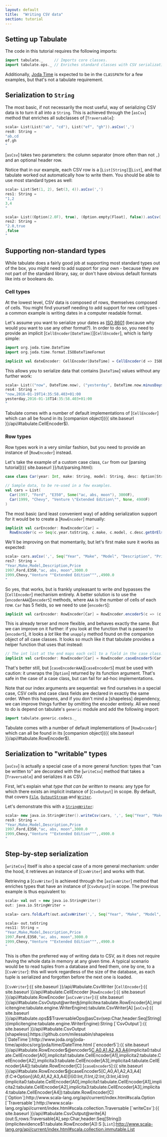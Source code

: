 ```yaml
---
layout: default
title:  "Writing CSV data"
section: tutorial
---
```


## Setting up Tabulate
The code in this tutorial requires the following imports:

```scala
import tabulate._     // Imports core classes.
import tabulate.ops._ // Enriches standard classes with CSV serialization methods.
```

Additionally, [Joda Time](http://www.joda.org/joda-time/) is expected to be in the `CLASSPATH` for a few examples, but
that's not a tabulate requirement.

## Serialization to `String`
The most basic, if not necessarily the most useful, way of serializing CSV data is to turn it all into a `String`. This
is achieved through the [`asCsv`] method that enriches all subclasses of [`Traversable`]:

```scala
scala> List(List("ab", "cd"), List("ef", "gh")).asCsv(',')
res0: String =
"ab,cd
ef,gh
"
```

[`asCsv`] takes two parameters: the column separator (more often than not `,`) and an optional header row.

Notice that in our example, each CSV row is a [`List[String]`][`List`], and that tabulate worked out automatically how
to write them. You should be able to use most standard types as well:

```scala
scala> List(Set(1, 2), Set(3, 4)).asCsv(',')
res1: String =
"1,2
3,4
"

scala> List((Option(2.0F), true), (Option.empty[Float], false)).asCsv(',')
res2: String =
"2.0,true
,false
"
```

## Supporting non-standard types
While tabulate does a fairly good job at supporting most standard types out of the box, you might need to add support
for your own - because they are not part of the standard library, say, or don't have obvious default formats like ints
or booleans do.

### Cell types
At the lowest level, CSV data is composed of rows, themselves composed of cells. You might find yourself needing to
add support for new cell types - a common example is writing dates in a computer readable format.

Let's assume you want to serialize your dates as [ISO 8601](https://en.wikipedia.org/wiki/ISO_8601) (because why would
you want to use any other format?). In order to do so, you need to provide an implicit
[`CellEncoder[DateTime]`][`CellEncoder`], which is fairly simple:

```scala
import org.joda.time.DateTime
import org.joda.time.format.ISODateTimeFormat

implicit val dateEncoder: CellEncoder[DateTime] = CellEncoder(d => ISODateTimeFormat.dateTime().print(d)) 
```

This allows you to serialize data that contains [`DateTime`] values without any further work:

```scala
scala> List(("now", DateTime.now), ("yesterday", DateTime.now.minusDays(1))).asCsv(',')
res4: String =
"now,2016-01-19T14:35:58.403+01:00
yesterday,2016-01-18T14:35:58.403+01:00
"
```

Tabulate comes with a number of default implementations of [`CellEncoder`] which can all be found in its
[companion object]({{ site.baseurl }}/api/#tabulate.CellEncoder$).

### Row types
Row types work in a very similar fashion, but you need to provide an instance of [`RowEncoder`] instead.

Let's take the example of a custom case class, `Car` from our [parsing tutorial]({{ site.baseurl }}/tut/parsing.html):

```scala
case class Car(year: Int, make: String, model: String, desc: Option[String], price: Float)

// Sample data, to be re-used in a few examples.
val cars = List(
  Car(1997, "Ford", "E350", Some("ac, abs, moon"), 3000F),
  Car(1999, "Chevy", "Venture \"Extended Edition\"", None, 4900F)
)
```

The most basic (and least convenient way) of adding serialization support for it would be to create a [`RowEncoder`]
manually:

```scala
implicit val carEncoder: RowEncoder[Car] =
  RowEncoder(c => Seq(c.year.toString, c.make, c.model, c.desc.getOrElse(""), c.price.toString))
```

We'll be improving on that momentarily, but let's first make sure it works as expected:

```scala
scala> cars.asCsv(',', Seq("Year", "Make", "Model", "Description", "Price"))
res7: String =
"Year,Make,Model,Description,Price
1997,Ford,E350,"ac, abs, moon",3000.0
1999,Chevy,"Venture ""Extended Edition""",,4900.0
"
```

So yes, that works, but is frankly unpleasant to write *and* bypasses the [`CellEncoder`] mechanism entirely. A better
solution is to use the [`encoderAAA`][`encoder5`] methods, where `AAA` is the number of cells of each row. `Car` has 5
fields, so we need to use [`encoder5`]:

```scala
implicit val carEncoder: RowEncoder[Car] = RowEncoder.encoder5(c => (c.year, c.make, c.model, c.desc, c.price))
```

This is already terser and more flexible, and behaves exactly the same. But we can improve on it further: if
you look at the function that is passed to [`encoder5`], it looks a *lot* like the `unapply` method found on the
companion object of all case classes. It looks so much like it that tabulate provides a helper function that uses that
instead:

```scala
// The int list at the end maps each cell to a field in the case class.
implicit val carEncoder: RowEncoder[Car] = RowEncoder.caseEncoder5(Car.unapply)(0, 1, 2, 3, 4)
```

That's better still, but [`caseEncoderAAA`][`caseEncoder5`] must be used with caution: it unwraps the [`Option`]
returned by its function argument. That's safe in the case of a case class, but can fail for ad-hoc implementations. 

Note that our index arguments are sequential: we find ourselves in a special case, CSV cells and case class fields are
declared in exactly the same order. When this happens, and if you don't mind a [shapeless] dependency, we can improve
things further by omitting the encoder entirely. All we need to do is depend on tabulate's `generic` module and 
add the following import:

```scala
import tabulate.generic.codecs._
```

Tabulate comes with a number of default implementations of [`RowEncoder`] which can all be found in its
[companion object]({{ site.baseurl }}/api/#tabulate.RowEncoder$).


## Serialization to "writable" types
[`asCsv`] is actually a special case of a more general function: types that "can be written to" are decorated with the
[`writeCsv`] method that takes a [`Traversable`] and serializes it as CSV.

First, let's explain what _type that can be written to_ means: any type for which there exists an implicit instance
of [`CsvOutput`] in scope. By default, that covers
[`File`](https://docs.oracle.com/javase/7/docs/api/java/io/File.html),
[`OutputStream`](https://docs.oracle.com/javase/7/docs/api/java/io/OutputStream.html) and
[`Writer`](https://docs.oracle.com/javase/7/docs/api/java/io/Writer.html).

Let's demonstrate this with a [`StringWriter`](https://docs.oracle.com/javase/7/docs/api/java/io/StringWriter.html):

```scala
scala> new java.io.StringWriter().writeCsv(cars, ',', Seq("Year", "Make", "Model", "Description", "Price")).toString
res9: String =
"Year,Make,Model,Description,Price
1997,Ford,E350,"ac, abs, moon",3000.0
1999,Chevy,"Venture ""Extended Edition""",,4900.0
"
```

## Step-by-step serialization
[`writeCsv`] itself is also a special case of a more general mechanism: under the hood, it retrieves an instance of
[`CsvWriter`] and works with that.

Retrieving a [`CsvWriter`] is achieved through the [`asCsvWriter`] method that enriches types that have an instance of
[`CsvOutput`] in scope. The previous example is thus equivalent to:

```scala
scala> val out = new java.io.StringWriter()
out: java.io.StringWriter =

scala> cars.foldLeft(out.asCsvWriter(',', Seq("Year", "Make", "Model", "Description", "Price")))(_ write _).close

scala> out.toString
res11: String =
"Year,Make,Model,Description,Price
1997,Ford,E350,"ac, abs, moon",3000.0
1999,Chevy,"Venture ""Extended Edition""",,4900.0
"
```

This is often the preferred way of writing data to CSV, as it does not require having the whole data in memory at any
given time. A typical scenario would be to read tuples from a database and feed them, one by one, to a [`CsvWriter`]:
this will work regardless of the size of the database, as each tuple is serialized and forgotten before the next one is
loaded.


[`CsvWriter`]:{{ site.baseurl }}/api/#tabulate.CsvWriter
[`CellEncoder`]:{{ site.baseurl }}/api/#tabulate.CellEncoder
[`RowEncoder`]:{{ site.baseurl }}/api/#tabulate.RowEncoder
[`asCsvWriter`]:{{ site.baseurl }}/api/#tabulate.CsvOutput@writer[A](s:S,separator:Char,header:Seq[String])(implicitea:tabulate.RowEncoder[A],implicitengine:tabulate.engine.WriterEngine):tabulate.CsvWriter[A]
[`asCsv`]:{{ site.baseurl }}/api/#tabulate.ops$$TraversableOps@asCsv(sep:Char,header:Seq[String])(implicitengine:tabulate.engine.WriterEngine):String
[`CsvOutput`]:{{ site.baseurl }}/api/#tabulate.CsvOutput
[shapeless]:https://github.com/milessabin/shapeless
[`DateTime`]:http://www.joda.org/joda-time/apidocs/org/joda/time/DateTime.html
[`encoder5`]:{{ site.baseurl }}/api/#tabulate.RowEncoder$@encoder5[C,A0,A1,A2,A3,A4](f:C=>(A0,A1,A2,A3,A4))(implicita0:tabulate.CellEncoder[A0],implicita1:tabulate.CellEncoder[A1],implicita2:tabulate.CellEncoder[A2],implicita3:tabulate.CellEncoder[A3],implicita4:tabulate.CellEncoder[A4]):tabulate.RowEncoder[C]
[`caseEncoder5`]:{{ site.baseurl }}/api/#tabulate.RowEncoder$@caseEncoder5[C,A0,A1,A2,A3,A4](f:C=>Option[(A0,A1,A2,A3,A4)])(i0:Int,i1:Int,i2:Int,i3:Int,i4:Int)(implicita0:tabulate.CellEncoder[A0],implicita1:tabulate.CellEncoder[A1],implicita2:tabulate.CellEncoder[A2],implicita3:tabulate.CellEncoder[A3],implicita4:tabulate.CellEncoder[A4]):tabulate.RowEncoder[C]
[`Option`]:http://www.scala-lang.org/api/current/index.html#scala.Option
[`Traversable`]:http://www.scala-lang.org/api/current/index.html#scala.collection.Traversable
[`writeCsv`]:{{ site.baseurl }}/api/#tabulate.CsvOutput@write[A](out:S,rows:Traversable[A],sep:Char,header:Seq[String])(implicitevidence$1:tabulate.RowEncoder[A]):S
[`List`]:http://www.scala-lang.org/api/current/index.html#scala.collection.immutable.List

